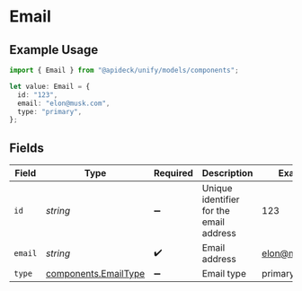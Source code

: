 # Email

## Example Usage

```typescript
import { Email } from "@apideck/unify/models/components";

let value: Email = {
  id: "123",
  email: "elon@musk.com",
  type: "primary",
};
```

## Fields

| Field                                                        | Type                                                         | Required                                                     | Description                                                  | Example                                                      |
| ------------------------------------------------------------ | ------------------------------------------------------------ | ------------------------------------------------------------ | ------------------------------------------------------------ | ------------------------------------------------------------ |
| `id`                                                         | *string*                                                     | :heavy_minus_sign:                                           | Unique identifier for the email address                      | 123                                                          |
| `email`                                                      | *string*                                                     | :heavy_check_mark:                                           | Email address                                                | elon@musk.com                                                |
| `type`                                                       | [components.EmailType](../../models/components/emailtype.md) | :heavy_minus_sign:                                           | Email type                                                   | primary                                                      |